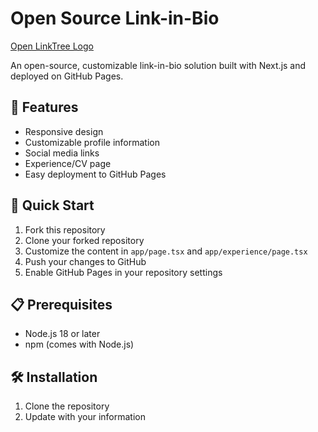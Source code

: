 # Open Source Link-in-Bio

[Open LinkTree Logo](https://raw.githubusercontent.com/hlevenberg/open-linktree/main/public/images/logo.png)

An open-source, customizable link-in-bio solution built with Next.js and deployed on GitHub Pages.

## 🌟 Features

- Responsive design
- Customizable profile information
- Social media links
- Experience/CV page
- Easy deployment to GitHub Pages

## 🚀 Quick Start

1. Fork this repository
2. Clone your forked repository
3. Customize the content in `app/page.tsx` and `app/experience/page.tsx`
4. Push your changes to GitHub
5. Enable GitHub Pages in your repository settings

## 📋 Prerequisites

- Node.js 18 or later
- npm (comes with Node.js)

## 🛠 Installation

1. Clone the repository
2. Update with your information


